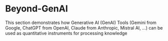 # Beyond-GenAI
This section demonstrates how Generative AI (GenAI) Tools (Gemini from Google, ChatGPT from OpenAI, Claude from Anthropic, Mistral AI, ...) can be used as quantitative instruments for processing knowledge

